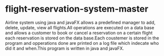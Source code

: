 # flight-reservation-system-master
Airline system using java and javaFX
allows a predefined manager to add, delete, update, view all flights.All operations are executed on a data base and allows a customer to book or cancel a reservation on a certain flight each reservation is stored on the data base.Each coustemer is stored in the program and opperations done are printed on a log file which indecate who did it and when.This program is written in java and javaFX.
